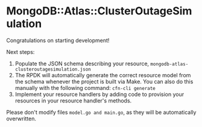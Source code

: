 # MongoDB::Atlas::ClusterOutageSimulation

Congratulations on starting development!

Next steps:

1. Populate the JSON schema describing your resource, `mongodb-atlas-clusteroutagesimulation.json`
2. The RPDK will automatically generate the correct resource model from the
   schema whenever the project is built via Make.
   You can also do this manually with the following command: `cfn-cli generate`
3. Implement your resource handlers by adding code to provision your resources in your resource handler's methods.

Please don't modify files `model.go and main.go`, as they will be automatically overwritten.
